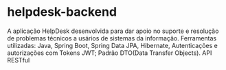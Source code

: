 # helpdesk-backend
A aplicação HelpDesk desenvolvida para dar apoio no suporte e resolução de problemas técnicos a usários de sistemas da informação. Ferramentas utilizadas: Java, Spring Boot, Spring Data JPA, Hibernate, Autenticações e autorizações com Tokens JWT; Padrão DTO(Data Transfer Objects). API RESTful
